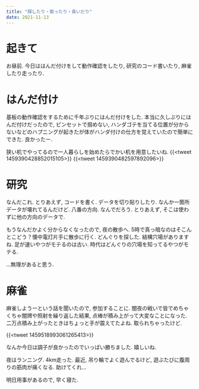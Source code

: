 ```yaml
---
title: "探したり・取ったり・貢いだり"
date: 2021-11-13
---
```


# 起きて
お昼前. 今日ははんだ付けをして動作確認をしたり, 研究のコード書いたり, 麻雀したり走ったり.

# はんだ付け
基板の動作確認をするために千年ぶりにはんだ付けをした. 本当に久しぶりにはんだ付けだったので, ピンセットで掴めない, ハンダゴテを当てる位置が分からないなどのハプニングが起きたが体がハンダ付けの仕方を覚えていたので簡単にできた. 良かったー.

狭い机でやってるので一人暮らしを始めたらでかい机を用意したいね.
{{<tweet 1459390428852015105>}}
{{<tweet 1459390482597892096>}}

# 研究
なんだこれ. とりあえず, コードを書く. データを切り貼りしたり. なんか一箇所データが壊れてるんだけど. 八番の方向. なんでだろう. とりあえず, そこは使わずに他の方向のデータで.

もうなんだかよく分からなくなったので, 夜の散歩へ. 5時で真っ暗なのはそこんとこどう？懐中電灯片手に散歩に行く. どんぐりを探した. 結構穴場がありますね. 足が速いやつがモテるのは古い. 時代はどんぐりの穴場を知ってるやつがモテる. 

...無理があると思う.

# 麻雀
麻雀しようーという話を聞いたので, 参加することに.
闇夜の戦いで皆でめちゃくちゃ闇牌や照射を繰り返した結果, 点棒が積み上がって大変なことになった. 二万点積み上がったときはちょっと手が震えてたよね. 取られちゃったけど.

{{<tweet 1459518993061265413>}}

なんか今日は調子が良かったのでいっぱい勝ちました. 嬉しいね.

夜はランニング. 4km走った. 最近, 吊り輪でよく遊んでるけど, 遊ぶたびに腹周りの筋肉が痛くなる. 助けてくれ...

明日用事があるので, 早く寝た.